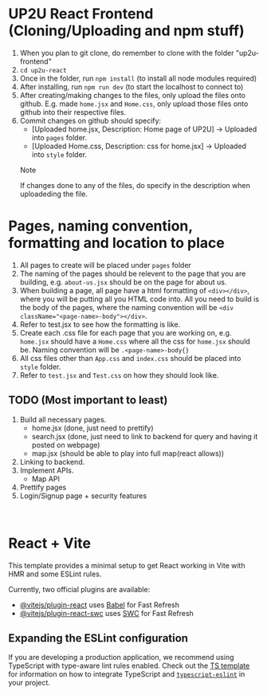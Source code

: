 # UP2U React Frontend (Cloning/Uploading and npm stuff)

1. When you plan to git clone, do remember to clone with the folder "up2u-frontend" <br>
2. ```cd up2u-react``` <br>
3. Once in the folder, run ```npm install``` (to install all node modules required) <br>
4. After installing, run ```npm run dev``` (to start the localhost to connect to) <br>
5. After creating/making changes to the files, only upload the files onto github. E.g. made ```home.jsx``` and ```Home.css```, only upload those files onto github into their respective files.
6. Commit changes on github should specify:
    - [Uploaded home.jsx, Description: Home page of UP2U] -> Uploaded into ```pages``` folder.
    - [Uploaded Home.css, Description: css for home.jsx] -> Uploaded into ```style``` folder.
    > [!NOTE]
    > If changes done to any of the files, do specify in the description when uploadeding the file.

# Pages, naming convention, formatting and location to place

1. All pages to create will be placed under ```pages``` folder <br>
2. The naming of the pages should be relevent to the page that you are building, e.g. ```about-us.jsx``` should be on the page for about us. <br>
3. When building a page, all page have a html formatting of ```<div></div>```, where you will be putting all you HTML code into. All you need to build is the body of the pages, where the naming convention will be ```<div className="<page-name>-body"></div>```. <br>
4. Refer to test.jsx to see how the formatting is like. <br>
5. Create each .css file for each page that you are working on, e.g. ```home.jsx``` should have a ```Home.css``` where all the css for ```home.jsx``` should be. Naming convention will be ```.<page-name>-body{}```
6. All css files other than ```App.css``` and ```index.css``` should be placed into ```style``` folder.
7. Refer to ```test.jsx``` and ```Test.css``` on how they should look like.

## TODO (Most important to least)

1. Build all necessary pages.
    - home.jsx (done, just need to prettify)
    - search.jsx (done, just need to link to backend for query and having it posted on webpage)
    - map.jsx (should be able to play into full map(react allows))
2. Linking to backend.
3. Implement APIs.
    - Map API
4. Prettify pages
5. Login/Signup page + security features 


<br>


# React + Vite

This template provides a minimal setup to get React working in Vite with HMR and some ESLint rules.

Currently, two official plugins are available:

- [@vitejs/plugin-react](https://github.com/vitejs/vite-plugin-react/blob/main/packages/plugin-react) uses [Babel](https://babeljs.io/) for Fast Refresh
- [@vitejs/plugin-react-swc](https://github.com/vitejs/vite-plugin-react/blob/main/packages/plugin-react-swc) uses [SWC](https://swc.rs/) for Fast Refresh

## Expanding the ESLint configuration

If you are developing a production application, we recommend using TypeScript with type-aware lint rules enabled. Check out the [TS template](https://github.com/vitejs/vite/tree/main/packages/create-vite/template-react-ts) for information on how to integrate TypeScript and [`typescript-eslint`](https://typescript-eslint.io) in your project.
